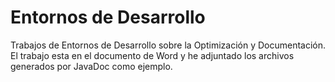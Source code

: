 # Entornos de Desarrollo
Trabajos de Entornos de Desarrollo sobre la Optimización y Documentación.
El trabajo esta en el documento de Word y he adjuntado los archivos generados por JavaDoc como ejemplo.
